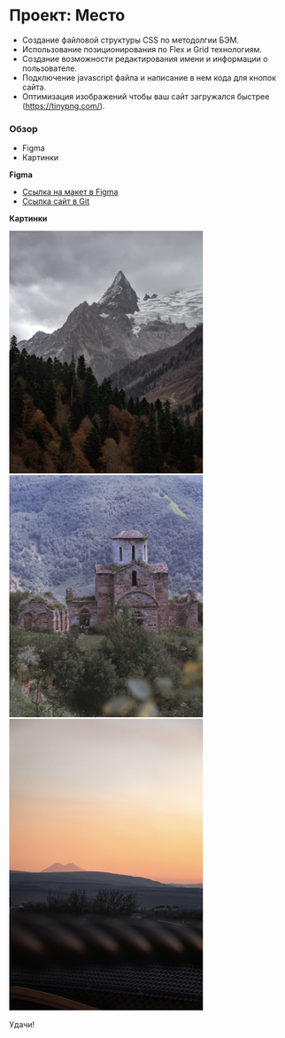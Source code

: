 # Проект: Место

 * Создание файловой структуры CSS по методолгии БЭМ.
 * Использование позиционирования по Flex и Grid технологиям.
 * Создание возможности редактирования имени и информации о пользователе. 
 * Подключение javascript файла и написание в нем кода для кнопок сайта.
 * Оптимизация изображений чтобы ваш сайт загружался быстрее (https://tinypng.com/).

### Обзор

* Figma
* Картинки

**Figma**

* [Ссылка на макет в Figma](https://www.figma.com/file/2cn9N9jSkmxD84oJik7xL7/JavaScript.-Sprint-4?node-id=0%3A1)
* [Ссылка сайт в Git](https://marat1234521.github.io/mesto/)

**Картинки**

<img src="images/Dombay.jpeg" width="350" title="Домбай" alt="Картинка - Домбай">
<img src="images/karachayevsk.jpg" width="350" title="Карачаевск" alt="Картинка - Карачаевск">
<img src="images/MountElbrus.jpg" width="350" title="Гора Эльбрус" alt="Картинка - Гора Эльбрус">

Удачи!
